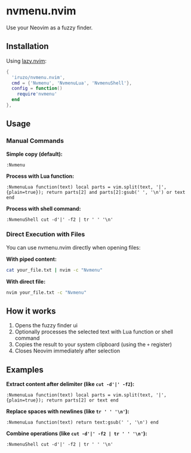 # nvmenu.nvim

Use your Neovim as a fuzzy finder.

## Installation

Using [lazy.nvim](https://github.com/folke/lazy.nvim):

```lua
{
  'iruzo/nvmenu.nvim',
  cmd = {'Nvmenu', 'NvmenuLua', 'NvmenuShell'},
  config = function()
    require'nvmenu'
  end
},
```

## Usage

### Manual Commands

**Simple copy (default):**
```vim
:Nvmenu
```

**Process with Lua function:**
```vim
:NvmenuLua function(text) local parts = vim.split(text, '|', {plain=true}); return parts[2] and parts[2]:gsub(' ', '\n') or text end
```

**Process with shell command:**
```vim
:NvmenuShell cut -d'|' -f2 | tr ' ' '\n'
```

### Direct Execution with Files

You can use nvmenu.nvim directly when opening files:

**With piped content:**
```bash
cat your_file.txt | nvim -c "Nvmenu"
```

**With direct file:**
```bash
nvim your_file.txt -c "Nvmenu"
```

## How it works

1. Opens the fuzzy finder ui
2. Optionally processes the selected text with Lua function or shell command
3. Copies the result to your system clipboard (using the `+` register)
4. Closes Neovim immediately after selection

## Examples

**Extract content after delimiter (like `cut -d'|' -f2`):**
```vim
:NvmenuLua function(text) local parts = vim.split(text, '|', {plain=true}); return parts[2] or text end
```

**Replace spaces with newlines (like `tr ' ' '\n'`):**
```vim
:NvmenuLua function(text) return text:gsub(' ', '\n') end
```

**Combine operations (like `cut -d'|' -f2 | tr ' ' '\n'`):**
```vim
:NvmenuShell cut -d'|' -f2 | tr ' ' '\n'
```
